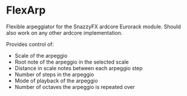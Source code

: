 FlexArp
=======

Flexible arpeggiator for the SnazzyFX ardcore Eurorack module. Should also work on any other ardcore implementation.

Provides control of:

* Scale of the arpeggio
* Root note of the arpeggio in the selected scale
* Distance in scale notes between each arpeggio step
* Number of steps in the arpeggio
* Mode of playback of the arpeggio
* Number of octaves the arpeggio is repeated over

